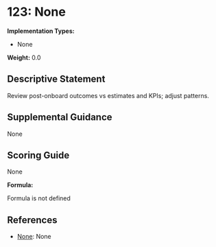 # 123: None

**Implementation Types:**

- None

**Weight:** 0.0

## Descriptive Statement

Review post-onboard outcomes vs estimates and KPIs; adjust patterns.

## Supplemental Guidance

None

## Scoring Guide

None

**Formula:**

Formula is not defined

## References

- [None](None): None

